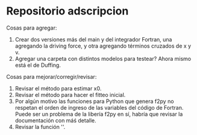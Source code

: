 # Repositorio adscripcion

Cosas para agregar:
1) Crear dos versiones más del main y del integrador Fortran, una agregando la driving force, y otra agregando términos cruzados de x y v.
2) Agregar una carpeta con distintos modelos para testear? Ahora mismo está el de Duffing.

Cosas para mejorar/corregir/revisar:
1) Revisar el método para estimar x0.
2) Revisar el método para hacer el fitteo inicial.
3) Por algún motivo las funciones para Python que genera f2py no respetan el orden de ingreso de las variables del código de Fortran. Puede ser un problema de la libería f2py en sí, habría que revisar la documentación con máś detalle.
4) Revisar la función ''. 
